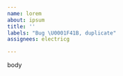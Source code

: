```yaml
---
name: lorem
about: ipsum
title: ''
labels: "Bug \U0001F41B, duplicate"
assignees: electricg

--- 
```


body
